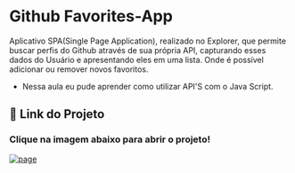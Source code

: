 
# Github Favorites-App
Aplicativo SPA(Single Page Application), realizado no Explorer, que permite buscar perfis do Github através de sua própria API, capturando esses dados do Usuário e apresentando eles em uma lista. Onde é possível adicionar ou remover novos favoritos.
- Nessa aula eu pude aprender como utilizar API'S com o Java Script.
    
## 🔗 Link do Projeto
### Clique na imagem abaixo para abrir o projeto!
[![page](https://encrypted-tbn0.gstatic.com/images?q=tbn:ANd9GcSModCKusy7bToHrB2oGB8YDPmshPYKkVcrZw&usqp=CAU)](https://carloslonghi.github.io/Github-Favorites-App/)

